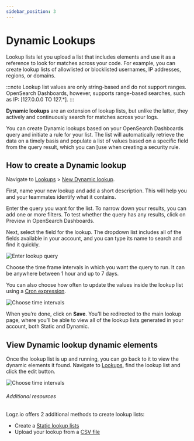 ```yaml
---
sidebar_position: 3
---
```


# Dynamic Lookups


Lookup lists let you upload a list that includes elements and use it as a reference to look for matches across your code. For example, you can create lookup lists of allowlisted or blocklisted usernames, IP addresses, regions, or domains.

:::note
Lookup list values are only string-based and do not support ranges. OpenSearch Dashboards, however, supports range-based searches, such as IP: [127.0.0.0 TO 127.*].
:::

**Dynamic lookups** are an extension of lookup lists, but unlike the latter, they actively and continuously search for matches across your logs. 

You can create Dynamic lookups based on your OpenSearch Dashboards query and initiate a rule for your list. The list will automatically retrieve the data on a timely basis and populate a list of values based on a specific field from the query result, which you can [use when creating a security rule. 

## How to create a Dynamic lookup

Navigate to [Lookups](https://app.logz.io/#/dashboard/security/lookups) > [New Dynamic lookup](https://app.logz.io/#/dashboard/security/lookups/dynamic/new).

First, name your new lookup and add a short description. This will help you and your teammates identify what it contains. 

Enter the query you want for the list. To narrow down your results, you can add one or more filters. To test whether the query has any results, click on Preview in OpenSearch Dashboards.

Next, select the field for the lookup. The dropdown list includes all of the fields available in your account, and you can type its name to search and find it quickly.

![Enter lookup query](https://dytvr9ot2sszz.cloudfront.net/logz-docs/siem-lookups/create-new-dynamic-lookup.png)

Choose the time frame intervals in which you want the query to run. It can be anywhere between 1 hour and up to 7 days. 

You can also choose how often to update the values inside the lookup list using a [Cron expression](https://www.freeformatter.com/cron-expression-generator-quartz.html#cronexpressionexamples/).

![Choose time intervals](https://dytvr9ot2sszz.cloudfront.net/logz-docs/siem-lookups/dynamic-lookup-scehdule.png)

When you’re done, click on **Save**. You’ll be redirected to the main lookup page, where you’ll be able to view all of the lookup lists generated in your account, both Static and Dynamic.


## View Dynamic lookup dynamic elements


Once the lookup list is up and running, you can go back to it to view the dynamic elements it found. Navigate to [Lookups](https://app.logz.io/#/dashboard/security/lookups), find the lookup list and click the edit button.

![Choose time intervals](https://dytvr9ot2sszz.cloudfront.net/logz-docs/siem-lookups/dynamic-elements-region.png)

###### Additional resources

Logz.io offers 2 additional methods to create lookup lists: 

*  Create a [Static lookup lists](https://docs.logz.io/user-guide/lookups/static-lookup.html)
* Upload your lookup from a [CSV file](https://docs.logz.io/user-guide/lookups/static-lookup.html#create-or-edit-a-lookup-list-via-csv-file-upload)
